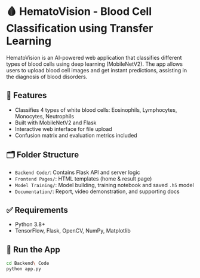 # 🩸 HematoVision - Blood Cell Classification using Transfer Learning

HematoVision is an AI-powered web application that classifies different types of blood cells using deep learning (MobileNetV2). The app allows users to upload blood cell images and get instant predictions, assisting in the diagnosis of blood disorders.

## 🔧 Features
- Classifies 4 types of white blood cells: Eosinophils, Lymphocytes, Monocytes, Neutrophils
- Built with MobileNetV2 and Flask
- Interactive web interface for file upload
- Confusion matrix and evaluation metrics included

## 🗂️ Folder Structure
- `Backend Code/`: Contains Flask API and server logic
- `Frontend Pages/`: HTML templates (home & result page)
- `Model Training/`: Model building, training notebook and saved `.h5` model
- `Documentation/`: Report, video demonstration, and supporting docs

## ✅ Requirements
- Python 3.8+
- TensorFlow, Flask, OpenCV, NumPy, Matplotlib

## 🚀 Run the App
```bash
cd Backend\ Code
python app.py
